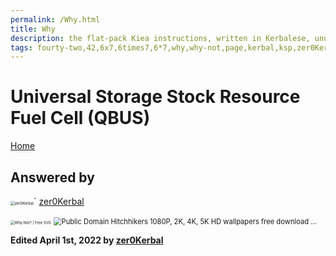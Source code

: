 ```yaml
---
permalink: /Why.html
title: Why
description: the flat-pack Kiea instructions, written in Kerbalese, unusally present
tags: fourty-two,42,6x7,6times7,6*7,why,why-not,page,kerbal,ksp,zer0Kerbal,zedK
---
```


<!-- Why.md v1.1.0.1
Universal Storage Stock Resource Fuel Cell (QBUS)
created: 19 Apr 2023
updated: 
-->

# Universal Storage Stock Resource Fuel Cell (QBUS)

[Home](/index.md)

## Answered by

[<img src="https://kerbal-forum-uploads.s3.us-west-2.amazonaws.com/monthly_2018_08/free-clipart-hithhikers-guide-14.thumb.jpg.05fc7d1bdc37ce2bfca8923bf1e97303.jpg" alt="zer0Kerbal" style="zoom:42%;" />](https://forum.kerbalspaceprogram.com/index.php?/profile/190933-zer0kerbal/)` [zer0Kerbal][zer0Kerbal]

<img src="https://external-content.duckduckgo.com/iu/?u=https%3A%2F%2Ffreesvg.org%2Fimg%2FWhyNot.png&f=1&nofb=1" alt="Why Not? | Free SVG" style="zoom:42%;" />

<img src="https://external-content.duckduckgo.com/iu/?u=https%3A%2F%2Fc4.wallpaperflare.com%2Fwallpaper%2F348%2F226%2F355%2Fquotes-the-hitchhikers-guide-to-the-galaxy-marvin-the-paranoid-android-space-galaxies-hd-art-wallpaper-preview.jpg&f=1&nofb=1" alt="Public Domain Hitchhikers 1080P, 2K, 4K, 5K HD wallpapers free download ..." style="zoom:80%;" />

**Edited April 1st, 2022 by [zer0Kerbal][zer0Kerbal]**

[zer0Kerbal]: https://forum.kerbalspaceprogram.com/index.php?/profile/190933-*/ "zer0Kerbal"

<!-- THIS FILE: CC BY-ND 4.0 by zer0Kerbal -->
